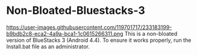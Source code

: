 # Non-Bloated-Bluestacks-3

https://user-images.githubusercontent.com/119701717/233183199-b9bdb2c8-eca2-4a9a-bca1-1c0615266311.png
This is a non-bloated version of BlueStacks 3 (Android 4.4). To ensure it works properly, run the Install.bat file as an administrator.

